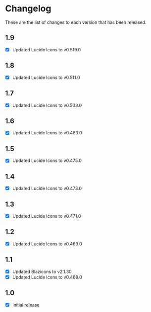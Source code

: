 # Changelog
These are the list of changes to each version that has been released.

## 1.9
- [x] Updated Lucide Icons to v0.519.0

## 1.8
- [x] Updated Lucide Icons to v0.511.0

## 1.7
- [x] Updated Lucide Icons to v0.503.0

## 1.6
- [x] Updated Lucide Icons to v0.483.0

## 1.5
- [x] Updated Lucide Icons to v0.475.0

## 1.4
- [x] Updated Lucide Icons to v0.473.0

## 1.3
- [x] Updated Lucide Icons to v0.471.0

## 1.2
- [x] Updated Lucide Icons to v0.469.0

## 1.1
- [x] Updated Blazicons to v2.1.30
- [x] Updated Lucide Icons to v0.468.0

## 1.0
- [x] Initial release